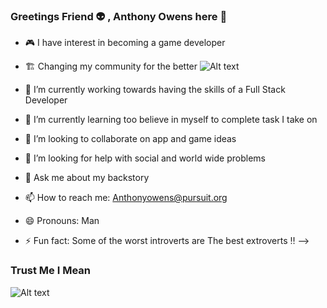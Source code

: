 ### Greetings Friend 👽 , Anthony Owens here 👋

- 🎮 I have interest in becoming a game developer
- 🏗️ Changing my community for the better 
![Alt text](https://png.pngtree.com/thumb_back/fh260/back_our/20190614/ourmid/pngtree-blue-technology-web-banner-image_122453.jpg)

- 🔭 I’m currently working towards having the skills of a Full Stack Developer 
- 🌱 I’m currently learning too believe in myself to complete task I take on
- 👯 I’m looking to collaborate on app and game ideas
- 🤔 I’m looking for help with social and world wide problems
- 💬 Ask me about my backstory
- 📫 How to reach me: Anthonyowens@pursuit.org
- 😄 Pronouns: Man
- ⚡ Fun fact: Some of the worst introverts are The best extroverts ‼
--> 
### Trust Me I Mean 
![Alt text](https://thumbs.gfycat.com/NaughtyDependableFlatfish-size_restricted.gif)
